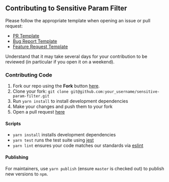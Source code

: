 ## Contributing to Sensitive Param Filter

Please follow the appropriate template when opening an issue or pull request:

 * [PR Template](.github/PULL_REQUEST_TEMPLATE.md)
 * [Bug Report Template](.github/ISSUE_TEMPLATE/bug_report.md)
 * [Feature Request Template](.github/ISSUE_TEMPLATE/feature_request.md)

Understand that it may take several days for your contribution to be reviewed (in particular if you open it on a weekend).

### Contributing Code

1. Fork our repo using the **Fork** button [here](https://github.com/amaabca/sensitive-param-filter).
2. Clone your fork: `git clone git@github.com:your_username/sensitive-param-filter.git`
3. Run `yarn install` to install development dependencies
4. Make your changes and push them to your fork
5. Open a pull request [here](https://github.com/amaabca/sensitive-param-filter/compare)

#### Scripts

* `yarn install` installs development dependencies
* `yarn test` runs the test suite using [jest](https://github.com/facebook/jest)
* `yarn lint` ensures your code matches our standards via [eslint](https://github.com/eslint/eslint)

#### Publishing

For maintainers, use `yarn publish` (ensure `master` is checked out) to publish new versions to `npm`.
